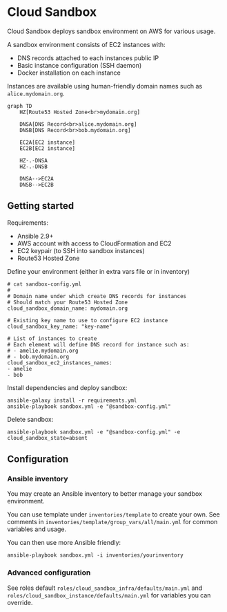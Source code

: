 # Cloud Sandbox

Cloud Sandbox deploys sandbox environment on AWS for various usage.

A sandbox environment consists of EC2 instances with:
  - DNS records attached to each instances public IP
  - Basic instance configuration (SSH daemon)
  - Docker installation on each instance

Instances are available using human-friendly domain names such as `alice.mydomain.org`.

```mermaid
graph TD
    HZ[Route53 Hosted Zone<br>mydomain.org]
    
    DNSA[DNS Record<br>alice.mydomain.org]
    DNSB[DNS Record<br>bob.mydomain.org]
    
    EC2A[EC2 instance]
    EC2B[EC2 instance]

    HZ-.-DNSA
    HZ-.-DNSB

    DNSA-->EC2A
    DNSB-->EC2B
```

## Getting started

Requirements:

- Ansible 2.9+
- AWS account with access to CloudFormation and EC2
- EC2 keypair (to SSH into sandbox instances)
- Route53 Hosted Zone

Define your environment (either in extra vars file or in inventory)

```
# cat sandbox-config.yml
#
# Domain name under which create DNS records for instances
# Should match your Route53 Hosted Zone
cloud_sandbox_domain_name: mydomain.org

# Existing key name to use to configure EC2 instance
cloud_sandbox_key_name: "key-name"

# List of instances to create
# Each element will define DNS record for instance such as:
# - amelie.mydomain.org
# - bob.mydomain.org
cloud_sandbox_ec2_instances_names:
- amelie
- bob
```

Install dependencies and deploy sandbox:

```
ansible-galaxy install -r requirements.yml
ansible-playbook sandbox.yml -e "@sandbox-config.yml" 
```

Delete sandbox:

```
ansible-playbook sandbox.yml -e "@sandbox-config.yml" -e cloud_sandbox_state=absent
```

## Configuration

### Ansible inventory

You may create an Ansible inventory to better manage your sandbox environment. 

You can use template under `inventories/template` to create your own. See comments in `inventories/template/group_vars/all/main.yml` for common variables and usage.

You can then use more Ansible friendly:

```
ansible-playbook sandbox.yml -i inventories/yourinventory
```

### Advanced configuration

See roles default `roles/cloud_sandbox_infra/defaults/main.yml` and  `roles/cloud_sandbox_instance/defaults/main.yml` for variables you can override.
